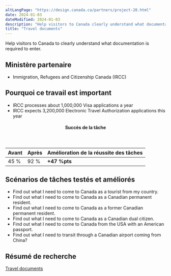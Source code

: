 ```yaml
---
altLangPage: "https://design.canada.ca/partners/project-20.html"
date: 2024-01-03
dateModified: 2024-01-03
description: "Help visitors to Canada clearly understand what documentation is required to enter."
title: "Travel documents"
---
```

<p>Help visitors to Canada to clearly understand what documentation is required to enter.</p>
<h2>Ministère partenaire</h2>
<ul>
  <li>Immigration, Refugees and Citizenship Canada (IRCC)</li>
</ul>
<h2>Pourquoi ce travail est important</h2>
<ul class="lst-spcd">
  <li>IRCC processes about 1,000,000 Visa applications a year</li>
  <li>IRCC expects 3,200,000 Electronic Travel Authorization applications this year</li>
</ul>
<div class="row mrgn-tp-lg mrgn-bttm-lg">
  <div class="col-md-8">
    <div class="panel panel-success">
      <header class="panel-heading">
        <h4 class="panel-title text-center">Succès de la tâche</h4>
      </header>
      <table class="table">
        <thead>
          <tr style="">
            <th scope="col" class="col-md-3">Avant</th>
            <th scope="col" class="col-md-3">Après</th>
            <th scope="col" class="col-md-6">Amélioration de la réussite des tâches</th>
          </tr>
        </thead>
        <tbody>
          <tr>
            <td class="table-smnum">45&nbsp;%</td>
            <td class="table-smnum">92&nbsp;%</td>
            <td class="table-smnum"><span class="text-success"><strong>+47&nbsp;%pts</strong></span></td>
          </tr>
        </tbody>
      </table>
    </div>
  </div>
</div>
<h2>Scénarios de tâches testés et améliorés</h2>
<ul class="lst-spcd">
  <li>Find out what I need to come to Canada as a tourist from my country.</li>
  <li>Find out what I need to come to Canada as a Canadian permanent resident.</li>
  <li>Find out what I need to come to Canada as a former Canadian permanent resident.</li>
  <li>Find out what I need to come to Canada as a Canadian dual citizen.</li>
  <li>Find out what I need to come to Canada from the USA with an American passport.</li>
  <li>Find out what I need to transit through a Canadian airport coming from China?</li>
</ul>
<h2>Résumé de recherche</h2>
<p><a href="https://blog.canada.ca/2018/03/29/Visit-Canada-Optimization.html">Travel documents</a></p>
